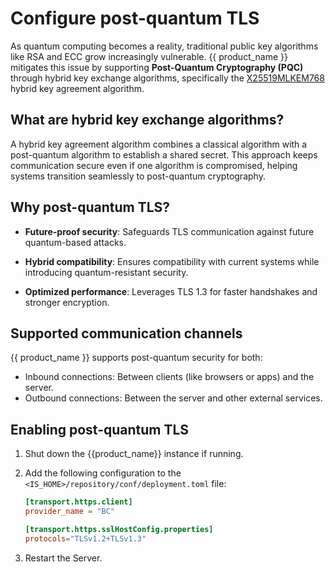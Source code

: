 # Configure post-quantum TLS

As quantum computing becomes a reality, traditional public key algorithms like RSA and ECC grow increasingly vulnerable. {{ product_name }} mitigates this issue by supporting **Post-Quantum Cryptography (PQC)** through hybrid key exchange algorithms, specifically the [X25519MLKEM768](https://datatracker.ietf.org/doc/draft-ietf-tls-ecdhe-mlkem) hybrid key agreement algorithm.

## What are hybrid key exchange algorithms?

A hybrid key agreement algorithm combines a classical algorithm with a post-quantum algorithm to establish a shared secret. This approach keeps communication secure even if one algorithm is compromised, helping systems transition seamlessly to post-quantum cryptography.

## Why post-quantum TLS?

- **Future-proof security**: Safeguards TLS communication against future quantum-based attacks.

- **Hybrid compatibility**: Ensures compatibility with current systems while introducing quantum-resistant security.

- **Optimized performance**: Leverages TLS 1.3 for faster handshakes and stronger encryption.

## Supported communication channels

{{ product_name }} supports post-quantum security for both:

- Inbound connections: Between clients (like browsers or apps) and the server.
- Outbound connections: Between the server and other external services.

## Enabling post-quantum TLS

1. Shut down the {{product_name}} instance if running.

2. Add the following configuration to the `<IS_HOME>/repository/conf/deployment.toml` file:

    ```toml
    [transport.https.client]
    provider_name = "BC"

    [transport.https.sslHostConfig.properties]
    protocols="TLSv1.2+TLSv1.3"
    ```

3. Restart the Server.
